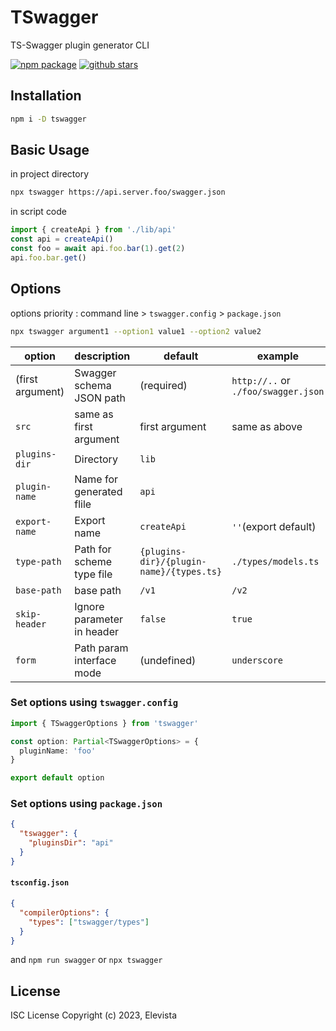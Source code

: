 # TSwagger
TS-Swagger plugin generator CLI

[![npm package](https://img.shields.io/npm/v/tswagger.svg?maxAge=2592000&style=flat-square)](https://www.npmjs.com/package/tswagger)
[![github stars](https://img.shields.io/github/stars/Elevista/tswagger?style=social)](https://github.com/Elevista/tswagger)

## Installation
```sh
npm i -D tswagger
```

## Basic Usage
in project directory
```sh
npx tswagger https://api.server.foo/swagger.json
```

in script code

```js
import { createApi } from './lib/api'
const api = createApi()
const foo = await api.foo.bar(1).get(2)
api.foo.bar.get()
```

## Options

options priority : command line > `tswagger.config` > `package.json`

```sh
npx tswagger argument1 --option1 value1 --option2 value2
```

| option           | description                | default                                  | example                             |
|------------------|----------------------------|------------------------------------------|-------------------------------------|
| (first argument) | Swagger schema JSON path   | (required)                               | `http://..` or `./foo/swagger.json` |
| `src`            | same as first argument     | first argument                           | same as above                       |
| `plugins-dir`    | Directory                  | `lib`                                    |                                     |
| `plugin-name`    | Name for generated flile   | `api`                                    |                                     |
| `export-name`    | Export name                | `createApi`                              | `''`(export default)                |
| `type-path`      | Path for scheme type file  | `{plugins-dir}/{plugin-name}/{types.ts}` | `./types/models.ts`                 |
| `base-path`      | base path                  | `/v1`                                    | `/v2`                               |
| `skip-header`    | Ignore parameter in header | `false`                                  | `true`                              |
| `form`           | Path param interface mode  | (undefined)                              | `underscore`                        |

### Set options using `tswagger.config`

```ts
import { TSwaggerOptions } from 'tswagger'

const option: Partial<TSwaggerOptions> = {
  pluginName: 'foo'
}

export default option
```

### Set options using `package.json`
```json
{
  "tswagger": {
    "pluginsDir": "api"
  }
}
```

#### `tsconfig.json`

```json
{
  "compilerOptions": {
    "types": ["tswagger/types"]
  }
}
```



and `npm run swagger` or `npx tswagger`


## License
ISC License
Copyright (c) 2023, Elevista
